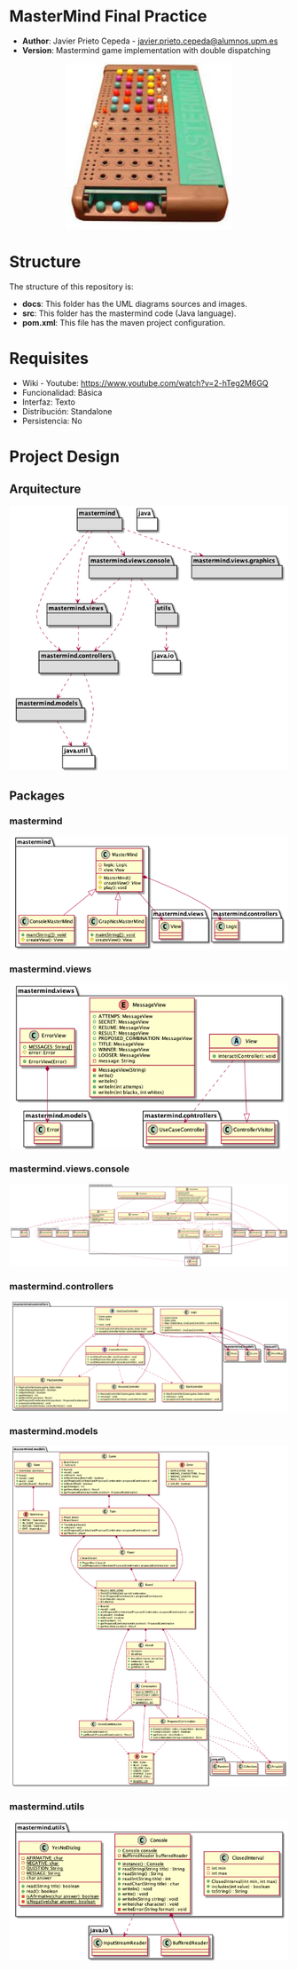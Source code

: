 # MasterMind Final Practice

* **Author**: Javier Prieto Cepeda - javier.prieto.cepeda@alumnos.upm.es
* **Version**: Mastermind game implementation with double dispatching
<p align="center">
<img width="300" height="300" src="docs/images/Dibujo.jpg">
</p>

# Structure

The structure of this repository is:

* **docs**: This folder has the UML diagrams sources and images.
* **src**: This folder has the mastermind code (Java language).
* **pom.xml**: This file has the maven project configuration.

# Requisites

* Wiki - Youtube: https://www.youtube.com/watch?v=2-hTeg2M6GQ
* Funcionalidad: Básica
* Interfaz: Texto
* Distribución: Standalone
* Persistencia: No

# Project Design

## Arquitecture

![arquitecture](docs/images/arquitectura.png)

## Packages


### mastermind

![mastermind](docs/images/paqueteMastermind.png)

### mastermind.views

![views](docs/images/paqueteMastermindViews.png)

### mastermind.views.console

![console](docs/images/paqueteMastermindViewsConsole.png)

### mastermind.controllers

![controllers](docs/images/paqueteMastermindControllers.png)

### mastermind.models

![models](docs/images/paqueteMastermindModels.png)

### mastermind.utils

![views](docs/images/paqueteMastermindUtils.png)

